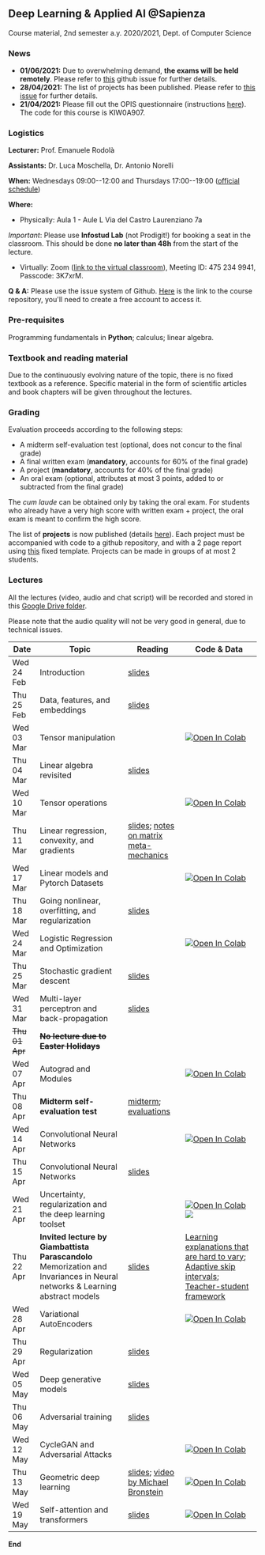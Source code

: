 ## Deep Learning & Applied AI @Sapienza

Course material, 2nd semester a.y. 2020/2021, Dept. of Computer Science

### News

- **01/06/2021:** Due to overwhelming demand, **the exams will be held remotely**. Please refer to [this](https://github.com/erodola/DLAI-s2-2021/issues/24) github issue for further details.
- **28/04/2021:** The list of projects has been published. Please refer to [this issue](https://github.com/erodola/DLAI-s2-2021/issues/19) for further details.
- **21/04/2021:** Please fill out the OPIS questionnaire (instructions [here](https://www.uniroma1.it/sites/default/files/field_file_allegati/guided_path_to_access_students_opinions_questionnaire_2020_2021.pdf)). The code for this course is KIW0A907.

### Logistics

**Lecturer:** Prof. Emanuele Rodolà

**Assistants:** Dr. Luca Moschella, Dr. Antonio Norelli

**When:** Wednesdays 09:00--12:00 and Thursdays 17:00--19:00 ([official schedule](https://www.studiareinformatica.uniroma1.it/laurea-magistrale/orario-lezioni))

**Where:**

- Physically: Aula 1 - Aule L Via del Castro Laurenziano 7a

*Important*: Please use **Infostud Lab** (not Prodigit!) for booking a seat in the classroom. This should be done **no later than 48h** from the start of the lecture.

- Virtually: Zoom ([link to the virtual classroom](https://zoom.us/j/4752349941?pwd=U0doeGFLWFFDSWlzWWxvd0JGMDRndz09)), Meeting ID: 475 234 9941, Passcode: 3K7xrM.

**Q & A:** Please use the issue system of Github. [Here](https://github.com/erodola/DLAI-s2-2021) is the link to the course repository, you'll need to create a free account to access it.

### Pre-requisites

Programming fundamentals in **Python**; calculus; linear algebra.

### Textbook and reading material

Due to the continuously evolving nature of the topic, there is no fixed textbook as a reference. Specific material in the form of scientific articles and book chapters will be given throughout the lectures.

### Grading

Evaluation proceeds according to the following steps:

- A midterm self-evaluation test (optional, does not concur to the final grade)
- A final written exam (**mandatory**, accounts for 60% of the final grade)
- A project (**mandatory**, accounts for 40% of the final grade)
- An oral exam (optional, attributes at most 3 points, added to or subtracted from the final grade)

The _cum laude_ can be obtained only by taking the oral exam. For students who already have a very high score with written exam + project, the oral exam is meant to confirm the high score.

The list of **projects** is now published (details [here](https://github.com/erodola/DLAI-s2-2021/issues/19)). Each project must be accompanied with code to a github repository, and with a 2 page report using [this](https://github.com/erodola/DLAI-s2-2021/files/6393267/template.zip) fixed template. Projects can be made in groups of at most 2 students.

### Lectures

All the lectures (video, audio and chat script) will be recorded and stored in this [Google Drive folder](https://drive.google.com/drive/folders/1ByxH8071EwBJkkRpb1NpkyIG7MM3psHl?usp=sharing).

Please note that the audio quality will not be very good in general, due to technical issues.

**Date** | **Topic** | **Reading** | **Code & Data**
------------ | ------------- | ------------ | ------------
Wed 24 Feb | Introduction | [slides](https://github.com/erodola/DLAI-s2-2021/raw/main/01_intro/01-intro.pdf) |
Thu 25 Feb | Data, features, and embeddings | [slides](https://github.com/erodola/DLAI-s2-2021/raw/main/02_data/02-data.pdf) |
Wed 03 Mar | Tensor manipulation |  | [![Open In Colab](https://colab.research.google.com/assets/colab-badge.svg)](https://colab.research.google.com/github/erodola/DLAI-s2-2021/blob/main/labs/01/01_Tensor_basics_2021.ipynb)
Thu 04 Mar | Linear algebra revisited | [slides](https://github.com/erodola/DLAI-s2-2021/raw/main/03_linalg/03-linalg.pdf) |
Wed 10 Mar | Tensor operations   |  | [![Open In Colab](https://colab.research.google.com/assets/colab-badge.svg)](https://colab.research.google.com/github/erodola/DLAI-s2-2021/blob/main/labs/02/02_Tensor_operations_2021.ipynb)
Thu 11 Mar | Linear regression, convexity, and gradients | [slides](https://github.com/erodola/DLAI-s2-2021/raw/main/04_linear/04-linear.pdf); [notes on matrix meta-mechanics](https://github.com/erodola/DLAI-s2-2021/raw/main/04_linear/04b-matrix.pdf) |
Wed 17 Mar | Linear models and Pytorch Datasets   |  | [![Open In Colab](https://colab.research.google.com/assets/colab-badge.svg)](https://colab.research.google.com/github/erodola/DLAI-s2-2021/blob/main/labs/03/03_Linear_models_and_Pytorch_Datasets_2021.ipynb) |
Thu 18 Mar | Going nonlinear, overfitting, and regularization | [slides](https://github.com/erodola/DLAI-s2-2021/raw/main/05_nonlinear/05-nonlinear.pdf) |
Wed 24 Mar | Logistic Regression and Optimization   |  | [![Open In Colab](https://colab.research.google.com/assets/colab-badge.svg)](https://colab.research.google.com/github/erodola/DLAI-s2-2021/blob/main/labs/04/4_Logistic_Regression_and_Optimization.ipynb) |
Thu 25 Mar | Stochastic gradient descent | [slides](https://github.com/erodola/DLAI-s2-2021/raw/main/06_sgd/06-sgd.pdf) |
Wed 31 Mar | Multi-layer perceptron and back-propagation | [slides](https://github.com/erodola/DLAI-s2-2021/raw/main/07_mlp/07-mlp.pdf) |
~~Thu 01 Apr~~ | ~~**No lecture due to Easter Holidays**~~ |  |
Wed 07 Apr | Autograd and Modules | | [![Open In Colab](https://colab.research.google.com/assets/colab-badge.svg)](https://colab.research.google.com/github/erodola/DLAI-s2-2021/blob/main/labs/05/5_Autograd_and_Modules_2021.ipynb) |
Thu 08 Apr | **Midterm self-evaluation test** | [midterm](https://github.com/erodola/DLAI-s2-2021/raw/main/midterm/sheet.pdf); [evaluations](https://github.com/erodola/DLAI-s2-2021/raw/main/midterm/evaluations.pdf) |
Wed 14 Apr | Convolutional Neural Networks   |  | [![Open In Colab](https://colab.research.google.com/assets/colab-badge.svg)](https://colab.research.google.com/github/erodola/DLAI-s2-2021/blob/main/labs/06/6_Convolutional_Neural_Networks_2021.ipynb) |
Thu 15 Apr | Convolutional Neural Networks | [slides](https://github.com/erodola/DLAI-s2-2021/raw/main/08_cnn/08-cnn.pdf) |
Wed 21 Apr | Uncertainty, regularization and the deep learning toolset  |  | [![Open In Colab](https://colab.research.google.com/assets/colab-badge.svg)](https://colab.research.google.com/github/erodola/DLAI-s2-2021/blob/main/labs/07/7_Uncertainty,_regularization_and_the_deep_learning_toolset.ipynb) [![](https://shields.io/badge/-Coding_tutorial-9cf?style=flat&logo=github&labelColor=gray)](https://github.com/lucmos/DLAI2021-tutorial) |
Thu 22 Apr | **Invited lecture by Giambattista Parascandolo** Memorization and Invariances in Neural networks & Learning abstract models | [slides](https://github.com/erodola/DLAI-s2-2021/raw/main/09_invited/slides.pdf) | [Learning explanations that are hard to vary](https://github.com/gibipara92/learning-explanations-hard-to-vary); [Adaptive skip intervals](https://github.com/neitzal/adaptive-skip-intervals); [Teacher-student framework](https://openreview.net/forum?id=ECuvULjFQia)
Wed 28 Apr | Variational AutoEncoders   |  | [![Open In Colab](https://colab.research.google.com/assets/colab-badge.svg)](https://colab.research.google.com/github/erodola/DLAI-s2-2021/blob/main/labs/08/8_Variational_Autoencoders_(VAEs).ipynb) |
Thu 29 Apr | Regularization | [slides](https://github.com/erodola/DLAI-s2-2021/raw/main/09_regular/09-regular.pdf) |
Wed 05 May | Deep generative models | [slides](https://github.com/erodola/DLAI-s2-2021/raw/main/10_generative/10-generative.pdf) |
Thu 06 May | Adversarial training | [slides](https://github.com/erodola/DLAI-s2-2021/raw/main/11_adversarial/11-adversarial.pdf) |
Wed 12 May | CycleGAN and Adversarial Attacks  |  | [![Open In Colab](https://colab.research.google.com/assets/colab-badge.svg)](https://colab.research.google.com/github/erodola/DLAI-s2-2021/blob/main/labs/09/CycleGAN_and_Adversarial_Attacks.ipynb) |
Thu 13 May | Geometric deep learning | [slides](https://github.com/erodola/DLAI-s2-2021/raw/main/12_gdl/12-gdl.pdf); [video by Michael Bronstein](https://drive.google.com/file/d/1-8oatGaKSiR0XFzprBktAIA9P5qDTco5/view) | [![Open In Colab](https://colab.research.google.com/assets/colab-badge.svg)](https://colab.research.google.com/github/erodola/DLAI-s2-2021/blob/main/labs/10/Geometric_deep_learning.ipynb) |
Wed 19 May | Self-attention and transformers | [slides](https://github.com/erodola/DLAI-s2-2021/raw/main/13_trans/13-trans.pdf) | [![Open In Colab](https://colab.research.google.com/assets/colab-badge.svg)](https://colab.research.google.com/github/erodola/DLAI-s2-2021/blob/main/labs/11/Transformers_2021.ipynb) |

**End**
